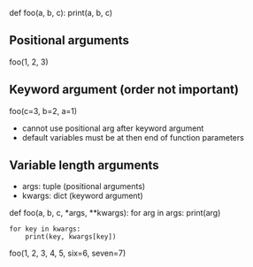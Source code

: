 def foo(a, b, c):
    print(a, b, c)

## Positional arguments
foo(1, 2, 3)

## Keyword argument (order not important)
foo(c=3, b=2, a=1)

- cannot use positional arg after keyword argument
- default variables must be at then end of function parameters

## Variable length arguments

- args: tuple (positional arguments)
- kwargs: dict (keyword argument)

def foo(a, b, c, *args, **kwargs):
    for arg in args:
        print(arg)
    
    for key in kwargs:
        print(key, kwargs[key])

foo(1, 2, 3, 4, 5, six=6, seven=7)